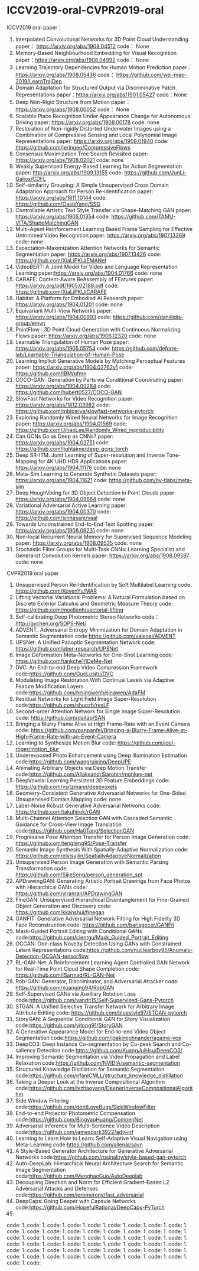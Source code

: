 # ICCV2019-oral-CVPR2019-oral

ICCV2019 oral paper：
1. Interpolated Convolutional Networks for 3D Point Cloud Understanding
paper： https://arxiv.org/abs/1908.04512
code： None
2. Memory-Based Neighbourhood Embedding for Visual Recognition
paper：https://arxiv.org/abs/1908.04992
code： None
3. Learning Trajectory Dependencies for Human Motion Prediction
paper： https://arxiv.org/abs/1908.05436
code： https://github.com/wei-mao-2019/LearnTrajDep
4. Domain Adaptation for Structured Output via Discriminative Patch Representations
paper：https://arxiv.org/abs/1901.05427
code：None
5. Deep Non-Rigid Structure from Motion
paper：https://arxiv.org/abs/1908.00052
code： None
6. Scalable Place Recognition Under Appearance Change for Autonomous Driving
paper: https://arxiv.org/abs/1908.00178
code:  none 
7. Restoration of Non-rigidly Distorted Underwater Images using a Combination of Compressive Sensing and Local Polynomial Image Representations 
paper: https://arxiv.org/abs/1908.01940
code: https://github.com/jeringeo/CompressiveFlows
8. Consensus Maximization Tree Search Revisited
paper: https://arxiv.org/abs/1908.02021
code: none
9. Weakly Supervised Energy-Based Learning for Action Segmentation
paper: http://arxiv.org/abs/1909.13155
code: https://github.com/JunLi-Galios/CDFL
10. Self-similarity Grouping: A Simple Unsupervised Cross Domain Adaptation Approach for Person Re-identification
paper: https://arxiv.org/abs/1811.10144
code: https://github.com/OasisYang/SSG
11. Controllable Artistic Text Style Transfer via Shape-Matching GAN
paper: https://arxiv.org/abs/1905.01354
code: https://github.com/TAMU-VITA/ShapeMatchingGAN
12. Multi-Agent Reinforcement Learning Based Frame Sampling for Effective Untrimmed Video Recognition
paper: https://arxiv.org/abs/1907.13369
code: none
13. Expectation-Maximization Attention Networks for Semantic Segmentation
paper: https://arxiv.org/abs/1907.13426
code: https://github.com/XiaLiPKU/EMANet
14. VideoBERT: A Joint Model for Video and Language Representation Learning
paper:https://arxiv.org/abs/1904.01766 
code: none 
15. CARAFE: Content-Aware ReAssembly of FEatures
paper: https://arxiv.org/pdf/1905.02188.pdf
code: https://github.com/XiaLiPKU/CARAFE
16. Habitat: A Platform for Embodied AI Research
paper: https://arxiv.org/abs/1904.01201
code: none 
17. Equivariant Multi-View Networks
paper: https://arxiv.org/abs/1904.00993
code:  https://github.com/daniilidis-group/emvn
18. PointFlow : 3D Point Cloud Generation with Continuous Normalizing Flows
paper: https://arxiv.org/abs/1906.12320
code: none
19. Learnable Triangulation of Human Pose
paper: https://arxiv.org/abs/1905.05754
code: https://github.com/deform-lab/Learnable-Triangulation-of-Human-Pose
20. Learning Implicit Generative Models by Matching Perceptual Features
paper: https://arxiv.org/abs/1904.02762v1
code: https://github.com/IBM/gfmn
21. COCO-GAN: Generation by Parts via Conditional Coordinating
paper: https://arxiv.org/abs/1904.00284
code: https://github.com/hubert0527/COCO-GAN
22. SlowFast Networks for Video Recognition
paper: https://arxiv.org/abs/1812.03982
code: https://github.com/mbiparva/slowfast-networks-pytorch
23. Exploring Randomly Wired Neural Networks for Image Recognition
paper: https://arxiv.org/abs/1904.01569
code: https://github.com/JihaoLee/Randomly_Wired_reproducibility
24. Can GCNs Go as Deep as CNNs?
paper: https://arxiv.org/abs/1904.03751
code: https://github.com/lightaime/deep_gcns_torch
25. Deep SR-ITM: Joint Learning of Super-resolution and Inverse Tone-Mapping for 4K UHD HDR Applications
paper: https://arxiv.org/abs/1904.11176
code: none
26. Meta-Sim Learning to Generate Synthetic Datasets
paper: https://arxiv.org/abs/1904.11621
code: https://github.com/nv-tlabs/meta-sim
27. Deep HoughVoting for 3D Object Detection in Point Clouds
paper: https://arxiv.org/abs/1904.09664
code: none 
28. Variational Adversarial Active Learning
paper: https://arxiv.org/abs/1904.00370
code: https://github.com/sinhasam/vaal
29. Towards Unconstrained End-to-End Text Spotting
paper: https://arxiv.org/abs/1908.09231
code: none
30. Non-local Recurrent Neural Memory for Supervised Sequence Modeling
paper: https://arxiv.org/abs/1908.09535
code: none
31. Stochastic Filter Groups for Multi-Task CNNs: Learning Specialist and Generalist Convolution Kernels
paper: https://arxiv.org/abs/1908.09597 
code: none 


CVPR2019 oral paper
1. Unsupervised Person Re-Identification by Soft Multilabel Learning
code: https://github.com/KovenYu/MAR
1. Lifting Vectorial Variational Problems: A Natural Formulation based on Discrete Exterior Calculus and Geometric Measure Theory
code: https://github.com/moellenh/vectorial-lifting
1. Self-calibrating Deep Photometric Stereo Networks 
code：http://gychen.org/SDPS-Net/
1. ADVENT_ Adversarial Entropy Minimization for Domain Adaptation in Semantic Segmentation
code:https://github.com/valeoai/ADVENT
1. UPSNet: A Unified Panoptic Segmentation Network
code: https://github.com/uber-research/UPSNet
1.  Image Deformation Meta-Networks for One-Shot Learning
code: https://github.com/tankche1/IDeMe-Net
1. DVC: An End-to-end Deep Video Compression Framework
code:https://github.com/GuoLusjtu/DVC
1. Modulating Image Restoration With Continual Levels via Adaptive Feature Modification Layers
code:https://github.com/hejingwenhejingwen/AdaFM
1. Residual Networks for Light Field Image Super-Resolution
code:https://github.com/shuozh/resLF
1. Second-order Attention Network for Single Image Super-Resolution
code: https://github.com/daitao/SAN
1.  Bringing a Blurry Frame Alive at High Frame-Rate with an Event Camera
code: https://github.com/panpanfei/Bringing-a-Blurry-Frame-Alive-at-High-Frame-Rate-with-an-Event-Camera
1. Learning to Synthesize Motion Blur
code: https://github.com/joel-roger/motion_blur
1. Underexposed Photo Enhancement using Deep Illumination Estimation
code:https://github.com/wangruixing/DeepUPE
1. Animating Arbitrary Objects via Deep Motion Transfer
code:https://github.com/AliaksandrSiarohin/monkey-net
1. DeepVoxels: Learning Persistent 3D Feature Embeddings
code: https://github.com/vsitzmann/deepvoxels
1. Geometry-Consistent Generative Adversarial Networks for One-Sided Unsupervised Domain Mapping
code: none
1. Label-Noise Robust Generative Adversarial Networks
code: https://github.com/takuhirok/rGAN
1. Multi-Channel Attention Selection GAN with Cascaded Semantic Guidance for Cross-View Image Translation
code:https://github.com/Ha0Tang/SelectionGAN
1. Progressive Pose Attention Transfer for Person Image Generation
code: https://github.com/tengteng95/Pose-Transfer
1. Semantic Image Synthesis With Spatially-Adaptive Normalization
code: https://github.com/elvisyjlin/SpatiallyAdaptiveNormalization
1. Unsupervised Person Image Generation with Semantic Parsing Transformation
code: https://github.com/SijieSong/person_generation_spt
1.  APDrawingGAN: Generating Artistic Portrait Drawings from Face Photos with Hierarchical GANs
code: https://github.com/yiranran/APDrawingGAN
1. FineGAN: Unsupervised Hierarchical Disentanglement for Fine-Grained Object Generation and Discovery
code: https://github.com/kkanshul/finegan
1. GANFIT: Generative Adversarial Network Fitting for High Fidelity 3D Face Reconstruction
code: https://github.com/barisgecer/GANFit
1. Mask-Guided Portrait Editing with Conditional GANs
code:https://github.com/cientgu/Mask_Guided_Portrait_Editing
1. OCGAN: One-class Novelty Detection Using GANs with Constrained Latent Representations
code:https://github.com/nuclearboy95/Anomaly-Detection-OCGAN-tensorflow
1. RL-GAN-Net: A Reinforcement Learning Agent Controlled GAN Network for Real-Time Point Cloud Shape Completion
code: https://github.com/iSarmad/RL-GAN-Net
1. Rob-GAN: Generator, Discriminator, and Adversarial Attacker
code: https://github.com/xuanqing94/RobGAN
1. Self-Supervised GANs via Auxiliary Rotation Loss
code:https://github.com/vandit15/Self-Supervised-Gans-Pytorch
1. STGAN: A Unified Selective Transfer Network for Arbitrary Image Attribute Editing
code: https://github.com/bluestyle97/STGAN-pytorch
1. StoryGAN: A Sequential Conditional GAN for Story Visualization
code:https://github.com/yitong91/StoryGAN
1. A Generative Appearance Model for End-to-end Video Object Segmentation
code:https://github.com/joakimjohnander/agame-vos
1. DeepCO3: Deep Instance Co-segmentation by Co-peak Search and Co-saliency Detection
code:https://github.com/KuangJuiHsu/DeepCO3/
1.  Improving Semantic Segmentation via Video Propagation and Label Relaxation
code:https://github.com/NVIDIA/semantic-segmentation
1. Structured Knowledge Distillation for Semantic Segmentation
code:https://github.com/irfanICMLL/structure_knowledge_distillation
1. Taking a Deeper Look at the Inverse Compositional Algorithm
code:https://github.com/lvzhaoyang/DeeperInverseCompositionalAlgorithm
1. Side Window Filtering
code:https://github.com/dontLoveBugs/SideWindowFilter
1. End-to-end Projector Photometric Compensation
code:https://github.com/BingyaoHuang/CompenNet
1. Adversarial Inference for Multi-Sentence Video Description
code:https://github.com/jamespark3922/adv-inf
1. Learning to Learn How to Learn: Self-Adaptive Visual Navigation using Meta-Learning
code:https://github.com/allenai/savn
1. A Style-Based Generator Architecture for Generative Adversarial Networks
code:https://github.com/rosinality/style-based-gan-pytorch
1. Auto-DeepLab: Hierarchical Neural Architecture Search for Semantic Image Segmentation
code:https://github.com/MenghaoGuo/AutoDeeplab
1. Decoupling Direction and Norm for Efficient Gradient-Based L2 Adversarial Attacks and Defenses
code:https://github.com/jeromerony/fast_adversarial
1. DeepCaps: Going Deeper with Capsule Networks
code:https://github.com/HopefulRational/DeepCaps-PyTorch
1. 
code:
1. 
code:
1. 
code:
1. 
code:
1. 
code:
1. 
code:
1. 
code:
1. 
code:
1. 
code:
1. 
code:
1. 
code:
1. 
code:
1. 
code:
1. 
code:
1. 
code:
1. 
code:
1. 
code:
1. 
code:
1. 
code:
1. 
code:
1. 
code:
1. 
code:
1. 
code:
1. 
code:
1. 
code:
1. 
code:
1. 
code:
1. 
code:
1. 
code:
1. 
code:
1. 
code:
1. 
code:
1. 
code:
1. 
code:
1. 
code:
1. 
code:
1. 
code:
1. 
code:
1. 
code:
1. 
code:
1. 
code:
1. 
code:
1. 
code:
1. 
code:
1. 
code:
1. 
code:
1. 
code:
1. 
code:
1. 
code:
1. 
code:
1. 
code:
1. 
code:
1. 
code:
1. 
code:
1. 
code:
1. 
code:
